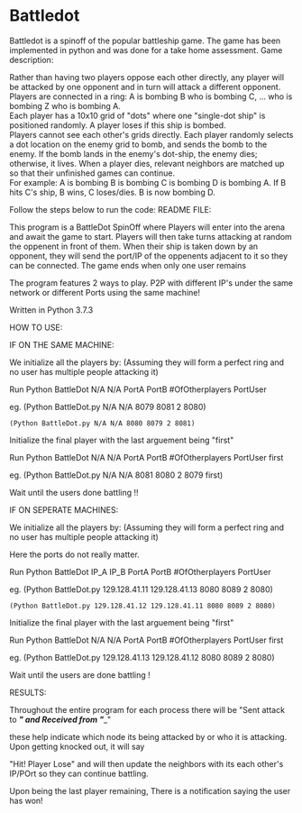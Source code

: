 # Battledot
Battledot is a spinoff of the popular battleship game. The game has been implemented in python and was done for a take home assessment.
Game description:

Rather than having two players oppose each other directly, any player will be attacked by one opponent and in turn will attack a different opponent.   
Players are connected in a ring: A is bombing B who is bombing C, ... who is bombing Z who is bombing A.   
Each player has a 10x10 grid of "dots" where one "single-dot ship" is positioned randomly. A player loses if this ship is bombed.   
Players cannot see each other's grids directly. Each player randomly selects a dot location on the enemy grid to bomb, and sends the bomb to the enemy. If the bomb lands in the enemy's dot-ship, the enemy dies; otherwise, it lives. When a player dies, relevant neighbors are matched up so that their unfinished games can continue.   
For example: A is bombing B is bombing C is bombing D is bombing A. If B hits C's ship, B wins, C loses/dies. B is now bombing D. 

Follow the steps below to run the code:
README FILE:

This program is a BattleDot SpinOff where Players will enter into the arena and await the game to start.
Players will then take turns attacking at random the oppenent in front of them. When their ship is taken down by an opponent,
they will send the port/IP of the oppenents adjacent to it so they can be connected. The game ends when only one user remains

The program features 2 ways to play. P2P with different IP's under the same network or different Ports using the same machine!

Written in Python 3.7.3


HOW TO USE:

IF ON THE SAME MACHINE:

We initialize all the players by: (Assuming they will form a perfect ring and no user has multiple people attacking it)

Run Python BattleDot N/A N/A PortA PortB #OfOtherplayers PortUser

eg. (Python BattleDot.py N/A N/A 8079 8081 2 8080)

    (Python BattleDot.py N/A N/A 8080 8079 2 8081)

Initialize the final player with the last arguement being "first"

Run Python BattleDot N/A N/A PortA PortB #OfOtherplayers PortUser first

eg. (Python BattleDot.py N/A N/A 8081 8080 2 8079 first)


Wait until the users done battling !!



IF ON SEPERATE MACHINES:

We initialize all the players by: (Assuming they will form a perfect ring and no user has multiple people attacking it)

Here the ports do not really matter.

Run Python BattleDot IP_A IP_B PortA PortB #OfOtherplayers PortUser

eg. (Python BattleDot.py 129.128.41.11 129.128.41.13 8080 8089 2 8080)

    (Python BattleDot.py 129.128.41.12 129.128.41.11 8080 8089 2 8080)

Initialize the final player with the last arguement being "first"

Run Python BattleDot N/A N/A PortA PortB #OfOtherplayers PortUser first

eg. (Python BattleDot.py 129.128.41.13 129.128.41.12 8080 8089 2 8080)



Wait until the users are done battling !



RESULTS:

Throughout the entire program for each process there will be "Sent attack to ___" and Received from "____"

these help indicate which node its being attacked by or who it is attacking. Upon getting knocked out, it will say

"Hit! Player Lose" and will then update the neighbors with its each other's IP/POrt so they can continue battling.

Upon being the last player remaining, There is a notification saying the user has won!
